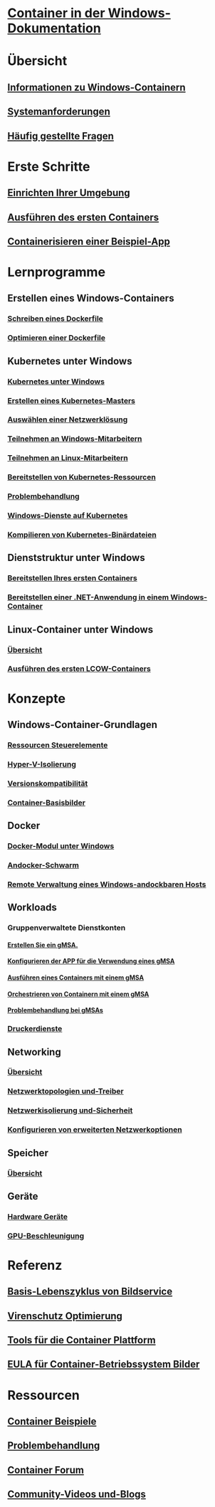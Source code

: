# [Container in der Windows-Dokumentation](index.md) 

# Übersicht
## [Informationen zu Windows-Containern](about/index.md)
## [Systemanforderungen](deploy-containers/system-requirements.md)
## [Häufig gestellte Fragen](about/faq.md)

# Erste Schritte
## [Einrichten Ihrer Umgebung](quick-start/set-up-environment.md)
## [Ausführen des ersten Containers](quick-start/run-your-first-container.md)
## [Containerisieren einer Beispiel-App](quick-start/building-sample-app.md)

# Lernprogramme
## Erstellen eines Windows-Containers
### [Schreiben eines Dockerfile](manage-docker/manage-windows-dockerfile.md)
### [Optimieren einer Dockerfile](manage-docker/optimize-windows-dockerfile.md)
## Kubernetes unter Windows
### [Kubernetes unter Windows](kubernetes/getting-started-kubernetes-windows.md)
### [Erstellen eines Kubernetes-Masters](kubernetes/creating-a-linux-master.md)
### [Auswählen einer Netzwerklösung](kubernetes/network-topologies.md)
### [Teilnehmen an Windows-Mitarbeitern](kubernetes/joining-windows-workers.md)
### [Teilnehmen an Linux-Mitarbeitern](kubernetes/joining-linux-workers.md)
### [Bereitstellen von Kubernetes-Ressourcen](kubernetes/deploying-resources.md)
### [Problembehandlung](kubernetes/common-problems.md)
### [Windows-Dienste auf Kubernetes](kubernetes/kube-windows-services.md)
### [Kompilieren von Kubernetes-Binärdateien](kubernetes/compiling-kubernetes-binaries.md)
## Dienststruktur unter Windows
### [Bereitstellen Ihres ersten Containers](/azure/service-fabric/service-fabric-quickstart-containers)
### [Bereitstellen einer .NET-Anwendung in einem Windows-Container](/azure/service-fabric/service-fabric-host-app-in-a-container)
## Linux-Container unter Windows
### [Übersicht](deploy-containers/linux-containers.md)
### [Ausführen des ersten LCOW-Containers](quick-start/quick-start-windows-10-linux.md)

# Konzepte
## Windows-Container-Grundlagen
### [Ressourcen Steuerelemente](manage-containers/resource-controls.md)
### [Hyper-V-Isolierung](manage-containers/hyperv-container.md)
### [Versionskompatibilität](deploy-containers/version-compatibility.md)
### [Container-Basisbilder](manage-containers/container-base-images.md)
## Docker
### [Docker-Modul unter Windows](manage-docker/configure-docker-daemon.md)
### [Andocker-Schwarm](manage-containers/swarm-mode.md)
### [Remote Verwaltung eines Windows-andockbaren Hosts](management/manage_remotehost.md)
## Workloads
### Gruppenverwaltete Dienstkonten
#### [Erstellen Sie ein gMSA.](manage-containers/manage-serviceaccounts.md)
#### [Konfigurieren der APP für die Verwendung eines gMSA](manage-containers/gmsa-configure-app.md)
#### [Ausführen eines Containers mit einem gMSA](manage-containers/gmsa-run-container.md)
#### [Orchestrieren von Containern mit einem gMSA](manage-containers/gmsa-orchestrate-containers.md)
#### [Problembehandlung bei gMSAs](manage-containers/gmsa-troubleshooting.md)
### [Druckerdienste](deploy-containers/print-spooler.md)
## Networking
### [Übersicht](container-networking/architecture.md)
### [Netzwerktopologien und-Treiber](container-networking/network-drivers-topologies.md)
### [Netzwerkisolierung und-Sicherheit](container-networking/network-isolation-security.md)
### [Konfigurieren von erweiterten Netzwerkoptionen](container-networking/advanced.md)
## Speicher
### [Übersicht](manage-containers/container-storage.md)
## Geräte
### [Hardware Geräte](deploy-containers/hardware-devices-in-containers.md)
### [GPU-Beschleunigung](deploy-containers/gpu-acceleration.md)

# Referenz
## [Basis-Lebenszyklus von Bildservice](deploy-containers/base-image-lifecycle.md)
## [Virenschutz Optimierung](https://docs.microsoft.com/windows-hardware/drivers/ifs/anti-virus-optimization-for-windows-containers)
## [Tools für die Container Plattform](deploy-containers/containerd.md)
## [EULA für Container-Betriebssystem Bilder](Images_EULA.md)

# Ressourcen
## [Container Beispiele](samples.md)
## [Problembehandlung](troubleshooting.md)
## [Container Forum](https://social.msdn.microsoft.com/Forums/home?forum=windowscontainers)
## [Community-Videos und-Blogs](communitylinks.md)